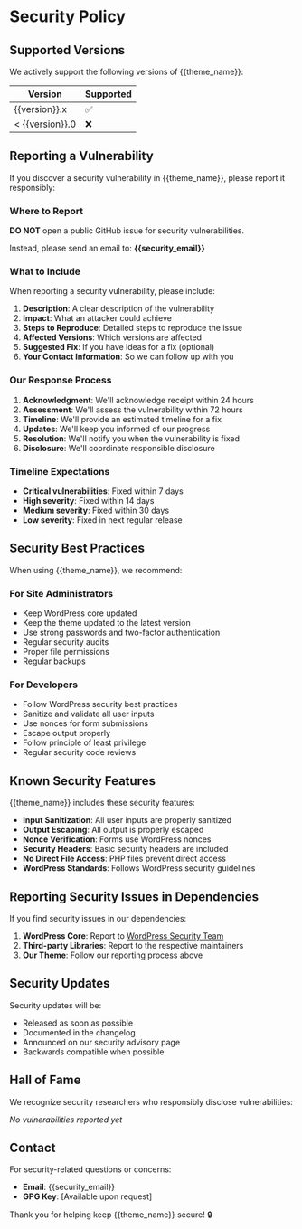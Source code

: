 # Security Policy

## Supported Versions

We actively support the following versions of {{theme_name}}:

| Version | Supported          |
| ------- | ------------------ |
| {{version}}.x   | ✅ |
| < {{version}}.0   | ❌ |

## Reporting a Vulnerability

If you discover a security vulnerability in {{theme_name}}, please report it responsibly:

### Where to Report

**DO NOT** open a public GitHub issue for security vulnerabilities.

Instead, please send an email to: **{{security_email}}**

### What to Include

When reporting a security vulnerability, please include:

1. **Description**: A clear description of the vulnerability
2. **Impact**: What an attacker could achieve
3. **Steps to Reproduce**: Detailed steps to reproduce the issue
4. **Affected Versions**: Which versions are affected
5. **Suggested Fix**: If you have ideas for a fix (optional)
6. **Your Contact Information**: So we can follow up with you

### Our Response Process

1. **Acknowledgment**: We'll acknowledge receipt within 24 hours
2. **Assessment**: We'll assess the vulnerability within 72 hours
3. **Timeline**: We'll provide an estimated timeline for a fix
4. **Updates**: We'll keep you informed of our progress
5. **Resolution**: We'll notify you when the vulnerability is fixed
6. **Disclosure**: We'll coordinate responsible disclosure

### Timeline Expectations

- **Critical vulnerabilities**: Fixed within 7 days
- **High severity**: Fixed within 14 days
- **Medium severity**: Fixed within 30 days
- **Low severity**: Fixed in next regular release

## Security Best Practices

When using {{theme_name}}, we recommend:

### For Site Administrators

- Keep WordPress core updated
- Keep the theme updated to the latest version
- Use strong passwords and two-factor authentication
- Regular security audits
- Proper file permissions
- Regular backups

### For Developers

- Follow WordPress security best practices
- Sanitize and validate all user inputs
- Use nonces for form submissions
- Escape output properly
- Follow principle of least privilege
- Regular security code reviews

## Known Security Features

{{theme_name}} includes these security features:

- **Input Sanitization**: All user inputs are properly sanitized
- **Output Escaping**: All output is properly escaped
- **Nonce Verification**: Forms use WordPress nonces
- **Security Headers**: Basic security headers are included
- **No Direct File Access**: PHP files prevent direct access
- **WordPress Standards**: Follows WordPress security guidelines

## Reporting Security Issues in Dependencies

If you find security issues in our dependencies:

1. **WordPress Core**: Report to [WordPress Security Team](https://make.wordpress.org/core/handbook/testing/reporting-security-vulnerabilities/)
2. **Third-party Libraries**: Report to the respective maintainers
3. **Our Theme**: Follow our reporting process above

## Security Updates

Security updates will be:

- Released as soon as possible
- Documented in the changelog
- Announced on our security advisory page
- Backwards compatible when possible

## Hall of Fame

We recognize security researchers who responsibly disclose vulnerabilities:

<!-- Security researchers will be listed here -->
*No vulnerabilities reported yet*

## Contact

For security-related questions or concerns:

- **Email**: {{security_email}}
- **GPG Key**: [Available upon request]

Thank you for helping keep {{theme_name}} secure! 🔒